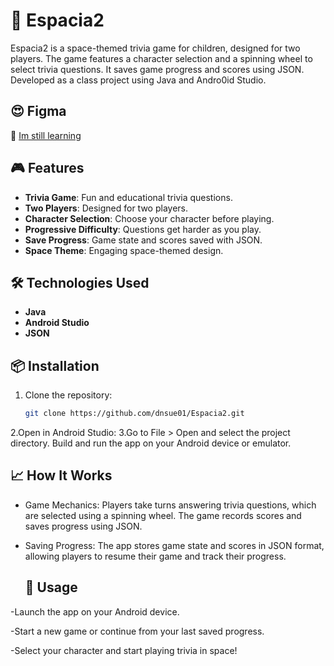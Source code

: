 # 🚀 Espacia2

Espacia2 is a space-themed trivia game for children, designed for two players. The game features a character selection and a spinning wheel to select trivia questions. It saves game progress and scores using JSON. Developed as a class project using Java and Andro0id Studio.

## 😍 Figma
🔗 [Im still learning](https://www.figma.com/design/hpb06IJeH2XEA6gDnpzzN6/Untitled?node-id=0-1&t=fBpXIFwhJyWpQNih-0)

## 🎮 Features

- **Trivia Game**: Fun and educational trivia questions.
- **Two Players**: Designed for two players.
- **Character Selection**: Choose your character before playing.
- **Progressive Difficulty**: Questions get harder as you play.
- **Save Progress**: Game state and scores saved with JSON.
- **Space Theme**: Engaging space-themed design.

## 🛠 Technologies Used

- **Java**
- **Android Studio**
- **JSON**


## 📦 Installation

1. Clone the repository:
   ```bash
   git clone https://github.com/dnsue01/Espacia2.git
   ```
2.Open in Android Studio:
3.Go to File > Open and select the project directory.
Build and run the app on your Android device or emulator.

## 📈 How It Works

- Game Mechanics: Players take turns answering trivia questions, which are selected using a spinning wheel. The game records scores and saves progress using JSON.
- Saving Progress: The app stores game state and scores in JSON format, allowing players to resume their game and track their progress.

  ## 🚀 Usage
-Launch the app on your Android device.

-Start a new game or continue from your last saved progress.

-Select your character and start playing trivia in space!
